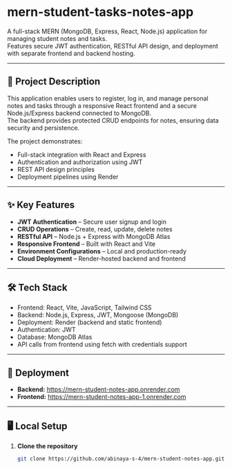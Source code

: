 # mern-student-tasks-notes-app

A full-stack MERN (MongoDB, Express, React, Node.js) application for managing student notes and tasks.  
Features secure JWT authentication, RESTful API design, and deployment with separate frontend and backend hosting.

---

## 📌 Project Description

This application enables users to register, log in, and manage personal notes and tasks through a responsive React frontend and a secure Node.js/Express backend connected to MongoDB.  
The backend provides protected CRUD endpoints for notes, ensuring data security and persistence.  

The project demonstrates:
- Full-stack integration with React and Express
- Authentication and authorization using JWT
- REST API design principles
- Deployment pipelines using Render

---

## ✨ Key Features

- **JWT Authentication** – Secure user signup and login
- **CRUD Operations** – Create, read, update, delete notes
- **RESTful API** – Node.js + Express with MongoDB Atlas
- **Responsive Frontend** – Built with React and Vite
- **Environment Configurations** – Local and production-ready
- **Cloud Deployment** – Render-hosted backend and frontend

---

## 🛠️ Tech Stack
- Frontend: React, Vite, JavaScript, Tailwind CSS
- Backend: Node.js, Express, JWT, Mongoose (MongoDB)
- Deployment: Render (backend and static frontend)
- Authentication: JWT
- Database: MongoDB Atlas
- API calls from frontend using fetch with credentials support

---

## 🚀 Deployment

- **Backend:** https://mern-student-notes-app.onrender.com
- **Frontend:** https://mern-student-notes-app-1.onrender.com


---

## 🖥️ Local Setup

1. **Clone the repository**
   ```bash
   git clone https://github.com/abinaya-s-4/mern-student-notes-app.git
